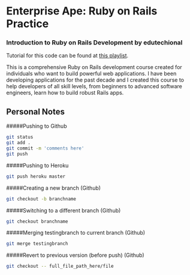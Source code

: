 Enterprise Ape: Ruby on Rails Practice
========================================

### Introduction to Ruby on Rails Development by edutechional

Tutorial for this code can be found at [this playlist](https://www.youtube.com/playlist?list=PLgYiyoyNPrv-j6vFyXP8mgRyvpRqFkjb8).

This is a comprehensive Ruby on Rails development course created for individuals who want to build powerful web applications. I have been developing applications for the past decade and I created this course to help developers of all skill levels, from beginners to advanced software engineers, learn how to build robust Rails apps.

## Personal Notes

#####Pushing to Github
```bash
git status
git add .
git commit -m 'comments here'
git push
```

#####Pushing to Heroku
```bash
git push heroku master
```

#####Creating a new branch (Github)
```bash
git checkout -b branchname
```

#####Switching to a different branch (Github)
```bash
git checkout branchname
```

#####Merging testingbranch to current branch (Github)
```bash
git merge testingbranch
```

#####Revert to previous version (before push) (Github)
```bash
git checkout -- full_file_path_here/file
```